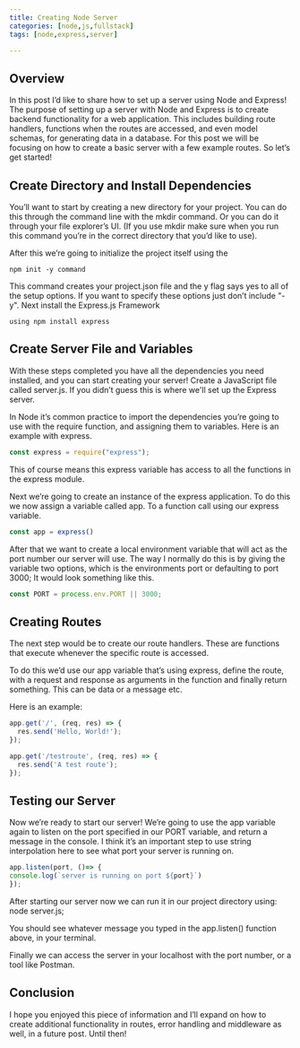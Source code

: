 ```yaml
---
title: Creating Node Server
categories: [node,js,fullstack]
tags: [node,express,server]

---
```



## Overview
In this post I’d like to share how to set up a server using Node and Express!
The purpose of setting up a server with Node and Express is to create backend functionality for a web application. This includes building route handlers, functions when the routes are accessed, and even model schemas, for generating data in a database. For this post we will be focusing on how to create a basic server with a few example routes. So let’s get started!
## Create Directory and Install Dependencies
You’ll want to start by creating a new directory for your project. You can do this through the command line with the mkdir command. Or you can do it through your file explorer’s UI. (If you use mkdir make sure when you run this command you’re in the correct directory that you’d like to use).

After this we’re going to initialize the project itself using the 
```shell
npm init -y command
```

This command creates your project.json file and the y flag says yes to all of the setup options. If you want to specify these options just don’t include "-y". 
Next install the Express.js Framework 

```shell
using npm install express
```
## Create Server File and Variables
With these steps completed you have all the dependencies you need installed, and you can start creating your server! Create a JavaScript file called server.js. If you didn’t guess this is where we'll set up the Express server.

In Node it’s common practice to import the dependencies you’re going to use with the require function, and assigning them to variables. Here is an example with express.
```javascript
const express = require("express");

```
This of course means this express variable has access to all the functions in the express module.

Next we’re going to create an instance of the express application. To do this we now assign a variable called app. To a function call using our express variable.

```javascript
const app = express()
```
After that we want to create a local environment variable that will act as the port number our server will use.
The way I normally do this is by giving the variable two options, which is the environments port or defaulting to port 3000; It would look something like this.
```javascript
const PORT = process.env.PORT || 3000;
```
## Creating Routes
The next step would be to create our route handlers. These are functions that execute whenever the specific route is accessed. 

To do this we’d use our app variable that’s using express, define the route, with a request and response as arguments in the function and finally return something. This can be data or a message etc. 

Here is an example:
```javascript
app.get('/', (req, res) => {
  res.send('Hello, World!');
});

app.get('/testroute', (req, res) => {
  res.send('A test route');
});
```
## Testing our Server

Now we’re ready to start our server! We’re going to use the app variable again to listen on the port specified in our PORT variable, and return a message in the console. I think it’s an important step to use string interpolation here to see what port your server is running on.
```javascript
app.listen(port, ()=> {
console.log(`server is running on port ${port}`)
});
```
After starting our server now we can run it in our project directory using: node server.js;

You should see whatever message you typed in the app.listen() function above, in your terminal.

Finally we can access the server in your localhost with the port number, or a tool like Postman.

## Conclusion

I hope you enjoyed this piece of information and I’ll expand on how to create additional functionality in routes, error handling and middleware as well, in a future post. Until then!
